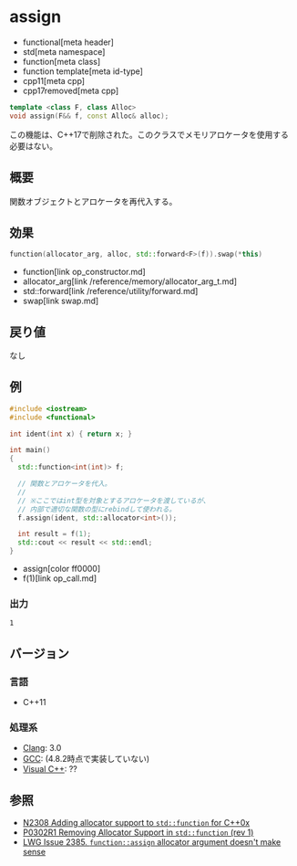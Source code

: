 # assign
* functional[meta header]
* std[meta namespace]
* function[meta class]
* function template[meta id-type]
* cpp11[meta cpp]
* cpp17removed[meta cpp]

```cpp
template <class F, class Alloc>
void assign(F&& f, const Alloc& alloc);
```

この機能は、C++17で削除された。このクラスでメモリアロケータを使用する必要はない。


## 概要
関数オブジェクトとアロケータを再代入する。


## 効果
```cpp
function(allocator_arg, alloc, std::forward<F>(f)).swap(*this)
```
* function[link op_constructor.md]
* allocator_arg[link /reference/memory/allocator_arg_t.md]
* std::forward[link /reference/utility/forward.md]
* swap[link swap.md]


## 戻り値
なし


## 例
```cpp example
#include <iostream>
#include <functional>

int ident(int x) { return x; }

int main()
{
  std::function<int(int)> f;

  // 関数とアロケータを代入。
  //
  // ※ここではint型を対象とするアロケータを渡しているが、
  // 内部で適切な関数の型にrebindして使われる。
  f.assign(ident, std::allocator<int>());

  int result = f(1);
  std::cout << result << std::endl;
}
```
* assign[color ff0000]
* f(1)[link op_call.md]

### 出力
```
1
```


## バージョン
### 言語
- C++11


### 処理系
- [Clang](/implementation.md#clang): 3.0
- [GCC](/implementation.md#gcc): (4.8.2時点で実装していない)
- [Visual C++](/implementation.md#visual_cpp): ??


## 参照
- [N2308 Adding allocator support to `std::function` for C++0x](http://www.open-std.org/jtc1/sc22/wg21/docs/papers/2007/n2308.html)
- [P0302R1 Removing Allocator Support in `std::function` (rev 1)](http://www.open-std.org/jtc1/sc22/wg21/docs/papers/2016/p0302r1.html)
- [LWG Issue 2385. `function::assign` allocator argument doesn't make sense](https://wg21.cmeerw.net/lwg/issue2385)
